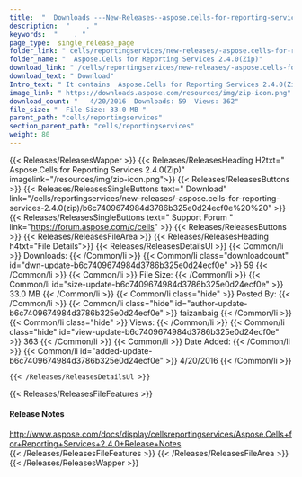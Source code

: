 ```yaml
---
title:  "  Downloads ---New-Releases--aspose.cells-for-reporting-services-2.4.0(zip) . " 
description:  "    . " 
keywords:  "    . " 
page_type:  single_release_page
folder_link: " cells/reportingservices/new-releases/-aspose.cells-for-reporting-services-2.4.0(zip)/"
folder_name: "  Aspose.Cells for Reporting Services 2.4.0(Zip)"
download_link: " /cells/reportingservices/new-releases/-aspose.cells-for-reporting-services-2.4.0(zip)/b6c7409674984d3786b325e0d24ecf0e"
download_text: " Download"
Intro_text: " It contains  Aspose.Cells for Reporting Services 2.4.0(Zip) release."
image_link: " https://downloads.aspose.com/resources/img/zip-icon.png"
download_count: "   4/20/2016  Downloads: 59  Views: 362"
file_size: "  File Size: 33.0 MB "
parent_path: "cells/reportingservices"
section_parent_path: "cells/reportingservices"
weight: 80 
---
```


{{< Releases/ReleasesWapper >}}
  {{< Releases/ReleasesHeading H2txt="  Aspose.Cells for Reporting Services 2.4.0(Zip)" imagelink="/resources/img/zip-icon.png">}}
  {{< Releases/ReleasesButtons >}}
    {{< Releases/ReleasesSingleButtons text=" Download" link="/cells/reportingservices/new-releases/-aspose.cells-for-reporting-services-2.4.0(zip)/b6c7409674984d3786b325e0d24ecf0e%20%20" >}}
    {{< Releases/ReleasesSingleButtons text=" Support Forum " link="https://forum.aspose.com/c/cells" >}}
  {{< Releases/ReleasesButtons >}}
  {{< Releases/ReleasesFileArea >}}
    {{< Releases/ReleasesHeading h4txt="File Details">}}
    {{< Releases/ReleasesDetailsUl >}}
            {{< Common/li  >}} Downloads: {{< /Common/li >}} 
      {{< Common/li class="downloadcount" id="dwn-update-b6c7409674984d3786b325e0d24ecf0e" >}} 59 {{< /Common/li >}} 
      {{< Common/li  >}} File Size: {{< /Common/li >}} 
      {{< Common/li id="size-update-b6c7409674984d3786b325e0d24ecf0e" >}} 33.0 MB {{< /Common/li >}} 
      {{< Common/li  class="hide" >}} Posted By: {{< /Common/li >}} 
      {{< Common/li class="hide" id="author-update-b6c7409674984d3786b325e0d24ecf0e" >}} faizanbaig {{< /Common/li >}} 
      {{< Common/li class="hide"  >}} Views: {{< /Common/li >}} 
      {{< Common/li class="hide" id="view-update-b6c7409674984d3786b325e0d24ecf0e" >}} 363 {{< /Common/li >}} 
      {{< Common/li  >}} Date Added: {{< /Common/li >}} 
      {{< Common/li id="added-update-b6c7409674984d3786b325e0d24ecf0e" >}} 4/20/2016 {{< /Common/li >}} 

    {{< /Releases/ReleasesDetailsUl >}}

  {{< Releases/ReleasesFileFeatures >}}
      <h4>Release Notes</h4><div><a href="http://www.aspose.com/docs/display/cellsreportingservices/Aspose.Cells+for+Reporting+Services+2.4.0+Release+Notes">http://www.aspose.com/docs/display/cellsreportingservices/Aspose.Cells+for+Reporting+Services+2.4.0+Release+Notes</a></div>
  {{< /Releases/ReleasesFileFeatures >}}
 {{< /Releases/ReleasesFileArea >}}
{{< /Releases/ReleasesWapper >}}


